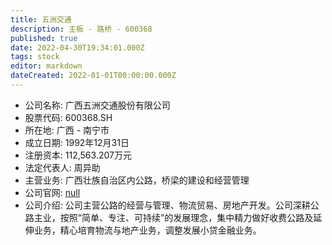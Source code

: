```yaml
---
title: 五洲交通
description: 主板 - 路桥 - 600368
published: true
date: 2022-04-30T19:34:01.000Z
tags: stock
editor: markdown
dateCreated: 2022-01-01T00:00:00.000Z
---
```


- 公司名称: 广西五洲交通股份有限公司
- 股票代码: 600368.SH
- 所在地: 广西 - 南宁市
- 成立日期: 1992年12月31日
- 注册资本: 112,563.207万元
- 法定代表人: 周异助
- 主营业务: 广西壮族自治区内公路，桥梁的建设和经营管理
- 公司官网: [null](null)
- 公司介绍: 公司主营公路的经营与管理、物流贸易、房地产开发。公司深耕公路主业，按照“简单、专注、可持续”的发展理念，集中精力做好收费公路及延伸业务，精心培育物流与地产业务，调整发展小贷金融业务。


